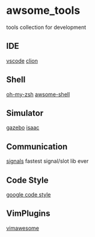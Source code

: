 # awsome_tools
tools collection for development

## IDE
[vscode](https://code.visualstudio.com/)
[clion](https://www.jetbrains.com/clion/)

## Shell
[oh-my-zsh](https://ohmyz.sh/)
[awsome-shell](https://github.com/alebcay/awesome-shell)

## Simulator
[gazebo](http://gazebosim.org/)
[isaac](https://developer.nvidia.com/isaac-sdk)

## Communication
[signals](https://github.com/TheWisp/signals) fastest signal/slot lib ever 

## Code Style
[google code style](https://google.github.io/styleguide/)


## VimPlugins
[vimawesome](vimawesome.com)
